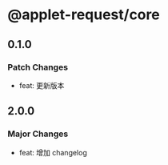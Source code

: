 # @applet-request/core

## 0.1.0

### Patch Changes

- feat: 更新版本

## 2.0.0

### Major Changes

- feat: 增加 changelog
